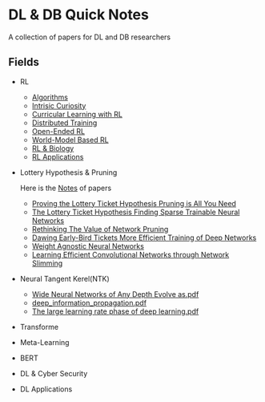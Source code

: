 # DL & DB Quick Notes
A collection of papers for DL and DB researchers

## Fields
- RL
  - [Algorithms](RL/rl_algos)
  - [Intrisic Curiosity](RL/curiosity)
  - [Curricular Learning with RL](RL/curricular_learning_with_rl)
  - [Distributed Training](RL/distributed)
  - [Open-Ended RL](RL/open_ended)
  - [World-Model Based RL](RL/world_model)
  - [RL & Biology](RL/biology)
  - [RL Applications](RL/applications)
  
- Lottery Hypothesis & Pruning
  
  Here is the [Notes](lottery_hypothesis_and_pruning/readme.md) of papers

  - [Proving the Lottery Ticket Hypothesis Pruning is All You Need](lottery_hypothesis_and_pruning/Proving_the_Lottery_Ticket_Hypothesis_Pruning_is_All_You_Need.pdf)
  - [The Lottery Ticket Hypothesis Finding Sparse Trainable Neural Networks](lottery_hypothesis_and_pruning/THE_LOTTERY_TICKET_HYPOTHESIS_FINDING_SPARSE_TRAINABLE_NEURAL_NETWORKS.pdf)
  - [Rethinking The Value of Network Pruning](lottery_hypothesis_and_pruning/RETHINKING_THE_VALUE_OF_NETWORK_PRUNING.pdf)
  - [Dawing Early-Bird Tickets More Efficient Training of Deep Networks](lottery_hypothesis_and_pruning/DRAWING_EARLY-BIRD_TICKETS_TOWARDS_MORE_EFFICIENT_TRAINING_OF_DEEP_NETWORKS.pdf)
  - [Weight Agnostic Neural Networks](lottery_hypothesis_and_pruning/Weight_Agnostic_Neural_Networks.pdf)
  - [Learning Efficient Convolutional Networks through Network Slimming](lottery_hypothesis_and_pruning/Learning_Efficient_Convolutional_Networks_through_Network_Slimming.pdf)
- Neural Tangent Kerel(NTK)
  - [Wide Neural Networks of Any Depth Evolve as.pdf](ntk/Wide%20Neural%20Networks%20of%20Any%20Depth%20Evolve%20as.pdf)
  - [deep_information_propagation.pdf](ntk/deep_information_propagation.pdf)
  - [The large learning rate phase of deep learning.pdf](ntk/The%20large%20learning%20rate%20phase%20of%20deep%20learning.pdf)
- Transforme
- Meta-Learning
- BERT
- DL & Cyber Security
- DL Applications